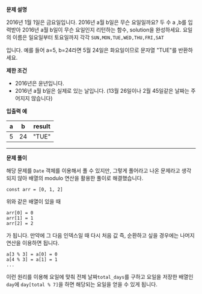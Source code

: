 **문제 설명**

2016년 1월 1일은 금요일입니다. 2016년 a월 b일은 무슨 요일일까요? 두 수 a ,b를 입력받아 2016년 a월 b일이 무슨 요일인지 리턴하는 함수, solution을 완성하세요. 요일의 이름은 일요일부터 토요일까지 각각 `SUN,MON,TUE,WED,THU,FRI,SAT`

입니다. 예를 들어 a=5, b=24라면 5월 24일은 화요일이므로 문자열 "TUE"를 반환하세요.

**제한 조건**

- 2016년은 윤년입니다.
- 2016년 a월 b일은 실제로 있는 날입니다. (13월 26일이나 2월 45일같은 날짜는 주어지지 않습니다)

**입출력 예**

|a|b|result|
|-|-|-|
|5|24|"TUE"|

<hr/>

**문제 풀이**

해당 문제를 `Date` 객체를 이용해서 풀 수 있지만, 그렇게 풀어라고 나온 문제라고 생각되지 않아 배열의 modulo 연산을 활용한 풀이로 해결했습니다.

```
const arr = [0, 1, 2]
```
위와 같은 배열이 있을 때
```
arr[0] = 0
arr[1] = 1
arr[2] = 2
```
가 됩니다. 만약에 그 다음 인덱스일 때 다시 처음 값 즉, 순환하고 싶을 경우에는 나머지 연산을 이용하면 됩니다.
```
a[3 % 3] = a[0] = 0
a[4 % 3] = a[1] = 1
...
```
이런 원리를 이용해 요일에 맞춰 전체 날짜`total_days`를 구하고 요일을 저장한 배열인 `day`에 `day[total % 7]`을 하면 해당되는 요일을 얻을 수 있게 됩니다.